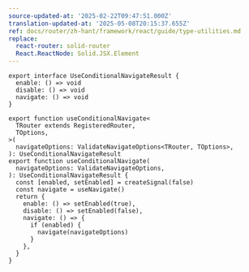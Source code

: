 ```yaml
---
source-updated-at: '2025-02-22T09:47:51.000Z'
translation-updated-at: '2025-05-08T20:15:37.655Z'
ref: docs/router/zh-hant/framework/react/guide/type-utilities.md
replace:
  react-router: solid-router
  React.ReactNode: Solid.JSX.Element
---
```


[//]: # 'TypeCheckingNavigateOptionsWithValidateNavigateOptionsImpl'

```tsx
export interface UseConditionalNavigateResult {
  enable: () => void
  disable: () => void
  navigate: () => void
}

export function useConditionalNavigate<
  TRouter extends RegisteredRouter,
  TOptions,
>(
  navigateOptions: ValidateNavigateOptions<TRouter, TOptions>,
): UseConditionalNavigateResult
export function useConditionalNavigate(
  navigateOptions: ValidateNavigateOptions,
): UseConditionalNavigateResult {
  const [enabled, setEnabled] = createSignal(false)
  const navigate = useNavigate()
  return {
    enable: () => setEnabled(true),
    disable: () => setEnabled(false),
    navigate: () => {
      if (enabled) {
        navigate(navigateOptions)
      }
    },
  }
}
```

[//]: # 'TypeCheckingNavigateOptionsWithValidateNavigateOptionsImpl'
